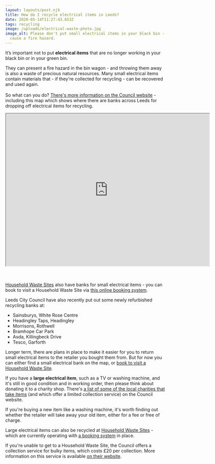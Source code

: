 ```yaml
---
layout: layouts/post.njk
title: How do I recycle electrical items in Leeds?
date: 2020-05-14T11:27:43.653Z
tags: recycling
image: /uploads/electrical-waste-photo.jpg
image_alt: Please don't put small electrical items in your black bin - they can
  cause a fire hazard.
---
```

It’s important not to put **electrical items** that are no longer working in your black bin or in your green bin. 

They can present a fire hazard in the bin wagon - and throwing them away is also a waste of precious natural resources. Many small electrical items contain materials that - if they're collected for recycling - can be recovered and used again.\
\
So what can you do? [](https://www.leeds.gov.uk/residents/bins-and-recycling/electricals)[There's more information on the Council website](https://www.leeds.gov.uk/residents/bins-and-recycling/electricals) - including this map which shows where there are banks across Leeds for dropping off electrical items for recycling.

<iframe src="https://www.google.com/maps/d/embed?mid=1HW2FxkQISBBDgY17Wu37YQoboRKf3sEP" width="640" height="480"></iframe>

\
\
[Household Waste Sites](https://www.leeds.gov.uk/residents/bins-and-recycling/recycling-sites) also have banks for small electrical items - you can book to visit a Household Waste Site via [this online booking system](https://www.leeds.gov.uk/residents/bins-and-recycling/recycling-sites). 

Leeds City Council have also recently put out some newly refurbished recycling banks at:

* Sainsburys, White Rose Centre
* Headingley Taps, Headingley               
* Morrisons, Rothwell               
* Bramhope Car Park                        
* Asda, Killingbeck Drive  
* Tesco, Garforth

Longer term, there are plans in place to make it easier for you to return small electrical items to the retailer you bought them from. But for now you can either find a small electrical bank on the map, or [book to visit a Household Waste Site](https://www.leeds.gov.uk/residents/bins-and-recycling/recycling-sites).  

If you have a **large electrical item**, such as a TV or washing machine, and it's still in good condition and in working order, then please think about donating it to a charity shop. There's [a list of some of the local charities that take items](https://www.leeds.gov.uk/residents/bins-and-recycling/get-rid-of-unwanted-items) (and which offer a limited collection service) on the Council website.   

If you're buying a new item like a washing machine, it's worth finding out whether the retailer will take away your old item, either for a fee or free of charge.

Large electrical items can also be recycled at [Household Waste Sites](https://www.leeds.gov.uk/residents/bins-and-recycling/recycling-sites) - which are currently operating with [a booking system](https://www.leeds.gov.uk/residents/bins-and-recycling/recycling-sites) in place.  

If you're unable to get to a Household Waste Site, the Council offers a collection service for bulky items, which costs £20 per collection.  More information on this service is available [on their website](https://www.leeds.gov.uk/residents/bins-and-recycling/book-an-unwanted-items-collection).